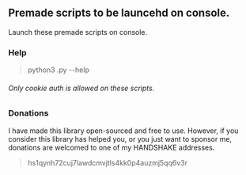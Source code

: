 ## Premade scripts to be launcehd on console.

Launch these premade scripts on console.

### Help
> python3 <file>.py --help

###### Only cookie auth is allowed on these scripts.

### Donations

I have made this library open-sourced and free to use. However, if you consider this library has helped you, or you just want to sponsor me, donations are welcomed to one of my HANDSHAKE addresses. 

> hs1qynh72cuj7lawdcmvjtls4kk0p4auzmj5qq6v3r